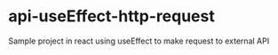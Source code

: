 # api-useEffect-http-request
Sample project in react using useEffect to make request to external API 
